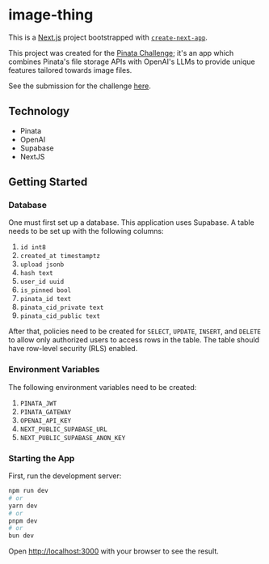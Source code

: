 # image-thing

This is a [Next.js](https://nextjs.org) project bootstrapped with [`create-next-app`](https://nextjs.org/docs/app/api-reference/cli/create-next-app).

This project was created for the [Pinata Challenge](https://dev.to/challenges/pinata); it's an app which combines
Pinata's file storage APIs with OpenAI's LLMs to provide unique features tailored towards image files.

See the submission for the challenge [here](https://dev.to/logarithmicspirals/effortless-image-tag-generation-streamline-your-workflow-with-pinata-and-ipfs-50a5).

## Technology

- Pinata
- OpenAI
- Supabase
- NextJS

## Getting Started

### Database

One must first set up a database. This application uses Supabase. A table needs to be set up with the following columns:
1. `id int8`
2. `created_at timestamptz`
3. `upload jsonb`
4. `hash text`
5. `user_id uuid`
6. `is_pinned bool`
7. `pinata_id text`
8. `pinata_cid_private text`
9. `pinata_cid_public text`

After that, policies need to be created for `SELECT`, `UPDATE`, `INSERT`, and `DELETE` to allow only authorized users
to access rows in the table. The table should have row-level security (RLS) enabled.

### Environment Variables

The following environment variables need to be created:
1. `PINATA_JWT`
2. `PINATA_GATEWAY`
3. `OPENAI_API_KEY`
4. `NEXT_PUBLIC_SUPABASE_URL`
5. `NEXT_PUBLIC_SUPABASE_ANON_KEY`

### Starting the App

First, run the development server:

```bash
npm run dev
# or
yarn dev
# or
pnpm dev
# or
bun dev
```

Open [http://localhost:3000](http://localhost:3000) with your browser to see the result.
